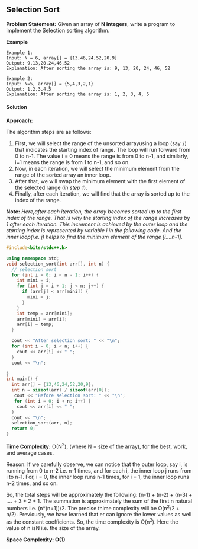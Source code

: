 ## Selection Sort

**Problem Statement:** Given an array of **N integers**, write a program to implement the Selection sorting algorithm.

**Example**

```
Example 1:
Input: N = 6, array[] = {13,46,24,52,20,9}
Output: 9,13,20,24,46,52
Explanation: After sorting the array is: 9, 13, 20, 24, 46, 52

Example 2:
Input: N=5, array[] = {5,4,3,2,1}
Output: 1,2,3,4,5
Explanation: After sorting the array is: 1, 2, 3, 4, 5
```

#### Solution

**Approach:**

The algorithm steps are as follows:

1. First, we will select the range of the unsorted arrayusing a loop (say `i`) that indicates the starting index of range. The loop will run forward from 0 to n-1. The value i = 0 means the range is from 0 to n-1, and similarly, i=1 means the range is from 1 to n-1, and so on.
2. Now, in each iteration, we will select the minimum element from the range of the sorted array an inner loop.
3. After that, we will swap the minimum element with the first element of the selected range (*in step 1*).
4. Finally, after each iteration, we will find that the array is sorted up to the index of the range.

**Note:** *Here,after each iteration, the array becomes sorted up to the first index of the range. That is why the starting index of the range increases by 1 after each iteration. This increment is achieved by the outer loop and the starting index is represented by variable i in the following code. And the inner loop(i.e. j) helps to find the minimum element of the range [i....n-1].*

```c++
#include<bits/stdc++.h>

using namespace std;
void selection_sort(int arr[], int n) {
  // selection sort
  for (int i = 0; i < n - 1; i++) {
    int mini = i;
    for (int j = i + 1; j < n; j++) {
      if (arr[j] < arr[mini]) {
        mini = j;
      }
    }
    int temp = arr[mini];
    arr[mini] = arr[i];
    arr[i] = temp;
  }

  cout << "After selection sort: " << "\n";
  for (int i = 0; i < n; i++) {
    cout << arr[i] << " ";
  }
  cout << "\n";

}
int main() {
  int arr[] = {13,46,24,52,20,9};
  int n = sizeof(arr) / sizeof(arr[0]);
   cout << "Before selection sort: " << "\n";
   for (int i = 0; i < n; i++) {
    cout << arr[i] << " ";
  }
  cout << "\n";
  selection_sort(arr, n);
  return 0;
}
```

**Time Complexity:** O(N<sup>2</sup>), (where N = size of the array), for the best, work, and average cases.

Reason: If we carefully observe, we can notice that the outer loop, say i, is running from 0 to n-2 i.e. n-1 times, and for each i, the inner loop j runs from i to n-1. For, i = 0, the inner loop runs n-1 times, for i = 1, the inner loop runs n-2 times, and so on.

So, the total steps will be approximately the following: (n-1) + (n-2) + (n-3) + .... + 3 + 2 + 1. The summation is approximately the sum of the first n natural numbers i.e. (n*(n+1))/2. The precise thime complexity will be O(n<sup>2</sup>/2 + n/2). Previously, we have learned that er can ignore the lower values as well as the constant coefficients. So, the time complexity is O(n<sup>2</sup>). Here the value of n isN i.e. the size of the array.

**Space Complexity: O(1)**
